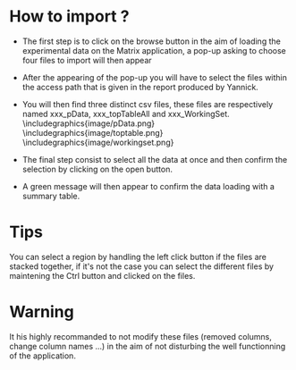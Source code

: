 How to import ?
===============

* The first step is to click on the browse button in the aim of loading the experimental data on the Matrix application, a pop-up asking to choose four files to import will then appear
* After the appearing of the pop-up you will have to select the files within the access path that is given in the report produced by Yannick.  
* You will then find three distinct csv files, these files are respectively named xxx_pData, xxx_topTableAll and xxx_WorkingSet.
\includegraphics{image/pData.png}
\includegraphics{image/toptable.png}
\includegraphics{image/workingset.png}

* The final step consist to select all the data at once and then confirm the selection by clicking on the open button.
* A green message will then appear to confirm the data loading with a summary table.

# Tips
You can select a region by handling the left click button if the files are stacked together, if it's not the case you can select the different files by maintening the Ctrl button and clicked on the files.

# Warning
It his highly recommanded to not modify these files (removed columns, change column names ...) in the aim of not disturbing the well functionning of the application.
